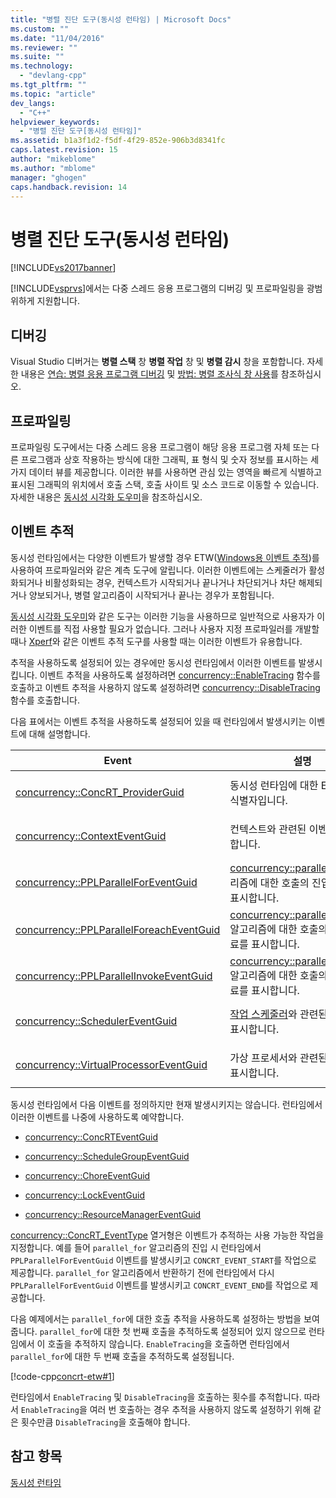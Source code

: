 ```yaml
---
title: "병렬 진단 도구(동시성 런타임) | Microsoft Docs"
ms.custom: ""
ms.date: "11/04/2016"
ms.reviewer: ""
ms.suite: ""
ms.technology: 
  - "devlang-cpp"
ms.tgt_pltfrm: ""
ms.topic: "article"
dev_langs: 
  - "C++"
helpviewer_keywords: 
  - "병렬 진단 도구[동시성 런타임]"
ms.assetid: b1a3f1d2-f5df-4f29-852e-906b3d8341fc
caps.latest.revision: 15
author: "mikeblome"
ms.author: "mblome"
manager: "ghogen"
caps.handback.revision: 14
---
```

# 병렬 진단 도구(동시성 런타임)
[!INCLUDE[vs2017banner](../../assembler/inline/includes/vs2017banner.md)]

[!INCLUDE[vsprvs](../../assembler/masm/includes/vsprvs_md.md)]에서는 다중 스레드 응용 프로그램의 디버깅 및 프로파일링을 광범위하게 지원합니다.  
  
## 디버깅  
 Visual Studio 디버거는  **병렬 스택** 창  **병렬 작업** 창 및  **병렬 감시** 창을 포함합니다.  자세한 내용은 [연습: 병렬 응용 프로그램 디버깅](../Topic/Walkthrough:%20Debugging%20a%20Parallel%20Application.md) 및 [방법: 병렬 조사식 창 사용](../Topic/How%20to:%20Use%20the%20Parallel%20Watch%20Window.md)를 참조하십시오.  
  
## 프로파일링  
 프로파일링 도구에서는 다중 스레드 응용 프로그램이 해당 응용 프로그램 자체 또는 다른 프로그램과 상호 작용하는 방식에 대한 그래픽, 표 형식 및 숫자 정보를 표시하는 세 가지 데이터 뷰를 제공합니다.  이러한 뷰를 사용하면 관심 있는 영역을 빠르게 식별하고 표시된 그래픽의 위치에서 호출 스택, 호출 사이트 및 소스 코드로 이동할 수 있습니다.  자세한 내용은 [동시성 시각화 도우미](../Topic/Concurrency%20Visualizer.md)을 참조하십시오.  
  
## 이벤트 추적  
 동시성 런타임에서는 다양한 이벤트가 발생할 경우 ETW\([Windows용 이벤트 추적](http://msdn.microsoft.com/library/windows/desktop/bb968803)\)를 사용하여 프로파일러와 같은 계측 도구에 알립니다.  이러한 이벤트에는 스케줄러가 활성화되거나 비활성화되는 경우, 컨텍스트가 시작되거나 끝나거나 차단되거나 차단 해제되거나 양보되거나, 병렬 알고리즘이 시작되거나 끝나는 경우가 포함됩니다.  
  
 [동시성 시각화 도우미](../Topic/Concurrency%20Visualizer.md)와 같은 도구는 이러한 기능을 사용하므로 일반적으로 사용자가 이러한 이벤트를 직접 사용할 필요가 없습니다.  그러나 사용자 지정 프로파일러를 개발할 때나 [Xperf](http://go.microsoft.com/fwlink/?LinkID=160628)와 같은 이벤트 추적 도구를 사용할 때는 이러한 이벤트가 유용합니다.  
  
 추적을 사용하도록 설정되어 있는 경우에만 동시성 런타임에서 이러한 이벤트를 발생시킵니다.  이벤트 추적을 사용하도록 설정하려면 [concurrency::EnableTracing](../Topic/EnableTracing%20Function.md) 함수를 호출하고 이벤트 추적을 사용하지 않도록 설정하려면 [concurrency::DisableTracing](../Topic/DisableTracing%20Function.md) 함수를 호출합니다.  
  
 다음 표에서는 이벤트 추적을 사용하도록 설정되어 있을 때 런타임에서 발생시키는 이벤트에 대해 설명합니다.  
  
|Event|설명|값|  
|-----------|--------|-------|  
|[concurrency::ConcRT\_ProviderGuid](../Topic/ConcRT_ProviderGuid%20Constant.md)|동시성 런타임에 대한 ETW 공급자 식별자입니다.|`f7b697a3-4db5-4d3b-be71-c4d284e6592f`|  
|[concurrency::ContextEventGuid](../Topic/ContextEventGuid%20Constant.md)|컨텍스트와 관련된 이벤트를 표시합니다.|`5727a00f-50be-4519-8256-f7699871fecb`|  
|[concurrency::PPLParallelForEventGuid](../Topic/PPLParallelForEventGuid%20Constant.md)|[concurrency::parallel\_for](../Topic/parallel_for%20Function.md) 알고리즘에 대한 호출의 진입 및 종료를 표시합니다.|`31c8da6b-6165-4042-8b92-949e315f4d84`|  
|[concurrency::PPLParallelForeachEventGuid](../Topic/PPLParallelForeachEventGuid%20Constant.md)|[concurrency::parallel\_for\_each](../Topic/parallel_for_each%20Function.md) 알고리즘에 대한 호출의 진입 및 종료를 표시합니다.|`5cb7d785-9d66-465d-bae1-4611061b5434`|  
|[concurrency::PPLParallelInvokeEventGuid](../Topic/PPLParallelInvokeEventGuid%20Constant.md)|[concurrency::parallel\_invoke](../Topic/parallel_invoke%20Function.md) 알고리즘에 대한 호출의 진입 및 종료를 표시합니다.|`d1b5b133-ec3d-49f4-98a3-464d1a9e4682`|  
|[concurrency::SchedulerEventGuid](../Topic/SchedulerEventGuid%20Constant.md)|[작업 스케줄러](../../parallel/concrt/task-scheduler-concurrency-runtime.md)와 관련된 이벤트를 표시합니다.|`e2091f8a-1e0a-4731-84a2-0dd57c8a5261`|  
|[concurrency::VirtualProcessorEventGuid](../Topic/VirtualProcessorEventGuid%20Constant.md)|가상 프로세서와 관련된 이벤트를 표시합니다.|`2f27805f-1676-4ecc-96fa-7eb09d44302f`|  
  
 동시성 런타임에서 다음 이벤트를 정의하지만 현재 발생시키지는 않습니다.  런타임에서 이러한 이벤트를 나중에 사용하도록 예약합니다.  
  
-   [concurrency::ConcRTEventGuid](../Topic/ConcRTEventGuid%20Constant.md)  
  
-   [concurrency::ScheduleGroupEventGuid](../Topic/SchedulerEventGuid%20Constant.md)  
  
-   [concurrency::ChoreEventGuid](../Topic/ChoreEventGuid%20Constant.md)  
  
-   [concurrency::LockEventGuid](../Topic/LockEventGuid%20Constant.md)  
  
-   [concurrency::ResourceManagerEventGuid](../Topic/ResourceManagerEventGuid%20Constant.md)  
  
 [concurrency::ConcRT\_EventType](../Topic/ConcRT_EventType%20Enumeration.md) 열거형은 이벤트가 추적하는 사용 가능한 작업을 지정합니다.  예를 들어 `parallel_for` 알고리즘의 진입 시 런타임에서 `PPLParallelForEventGuid` 이벤트를 발생시키고 `CONCRT_EVENT_START`를 작업으로 제공합니다.  `parallel_for` 알고리즘에서 반환하기 전에 런타임에서 다시 `PPLParallelForEventGuid` 이벤트를 발생시키고 `CONCRT_EVENT_END`를 작업으로 제공합니다.  
  
 다음 예제에서는 `parallel_for`에 대한 호출 추적을 사용하도록 설정하는 방법을 보여 줍니다.  `parallel_for`에 대한 첫 번째 호출을 추적하도록 설정되어 있지 않으므로 런타임에서 이 호출을 추적하지 않습니다.  `EnableTracing`을 호출하면 런타임에서 `parallel_for`에 대한 두 번째 호출을 추적하도록 설정됩니다.  
  
 [!code-cpp[concrt-etw#1](../../parallel/concrt/codesnippet/CPP/parallel-diagnostic-tools-concurrency-runtime_1.cpp)]  
  
 런타임에서 `EnableTracing` 및 `DisableTracing`을 호출하는 횟수를 추적합니다.  따라서 `EnableTracing`을 여러 번 호출하는 경우 추적을 사용하지 않도록 설정하기 위해 같은 횟수만큼 `DisableTracing`을 호출해야 합니다.  
  
## 참고 항목  
 [동시성 런타임](../../parallel/concrt/concurrency-runtime.md)